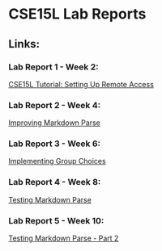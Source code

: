 # CSE15L Lab Reports

## Links:
### Lab Report 1 - Week 2:
[CSE15L Tutorial: Setting Up Remote Access
](https://cbaeucsd.github.io/CSE15L-Lab-Reports/lab-report-1-week-2.html)
### Lab Report 2 - Week 4:
[Improving Markdown Parse
](https://cbaeucsd.github.io/CSE15L-Lab-Reports/lab-report-2-week-4.html)
### Lab Report 3 - Week 6:
[Implementing Group Choices
](https://cbaeucsd.github.io/CSE15L-Lab-Reports/lab-report-3-week-6.html)
### Lab Report 4 - Week 8:
[Testing Markdown Parse
](https://cbaeucsd.github.io/CSE15L-Lab-Reports/lab-report-4-week-8.html)
### Lab Report 5 - Week 10:
[Testing Markdown Parse - Part 2
](https://cbaeucsd.github.io/CSE15L-Lab-Reports/lab-report-5-week-10.html)
